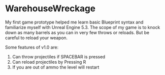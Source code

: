 # WarehouseWreckage
My first game prototype helped me learn basic Blueprint syntax and familiarize myself with Unreal Engine 5.3.
The scope of my game is to knock down as many barrels as you can in very few throws or reloads. But be careful to reload your weapon.

Some features of v1.0 are:
1. Can throw projectiles if SPACEBAR is pressed
2. Can reload projectiles by Pressing R
3. If you are out of ammo the level will restart

